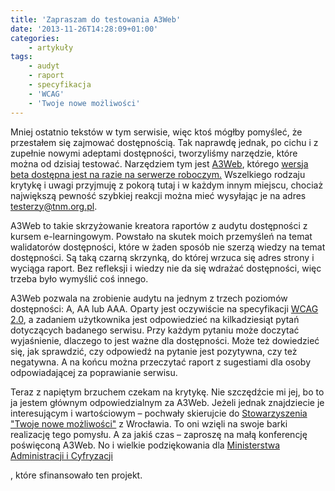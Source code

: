 ```yaml
---
title: 'Zapraszam do testowania A3Web'
date: '2013-11-26T14:28:09+01:00'
categories:
    - artykuły
tags:
    - audyt
    - raport
    - specyfikacja
    - 'WCAG'
    - 'Twoje nowe możliwości'
---
```


Mniej ostatnio tekstów w tym serwisie, więc ktoś mógłby pomyśleć, że przestałem się zajmować dostępnością. Tak naprawdę jednak, po cichu i z zupełnie nowymi adeptami dostępności, tworzyliśmy narzędzie, które można od dzisiaj testować. Narzędziem tym jest [A3Web](http://a3web.org/), którego [wersja beta dostępna jest na razie na serwerze roboczym.](http://stow1.edl.pl/) Wszelkiego rodzaju krytykę i uwagi przyjmuję z pokorą tutaj i w każdym innym miejscu, chociaż największą pewność szybkiej reakcji można mieć wysyłając je na adres <testerzy@tnm.org.pl>.

A3Web to takie skrzyżowanie kreatora raportów z audytu dostępności z kursem e-learningowym. Powstało na skutek moich przemyśleń na temat walidatorów dostępności, które w żaden sposób nie szerzą wiedzy na temat dostępności. Są taką czarną skrzynką, do której wrzuca się adres strony i wyciąga raport. Bez refleksji i wiedzy nie da się wdrażać dostępności, więc trzeba było wymyślić coś innego.

A3Web pozwala na zrobienie audytu na jednym z trzech poziomów dostępności: A, AA lub AAA. Oparty jest oczywiście na specyfikacji [WCAG 2.0](http://fdc.org.pl/wcag2/), a zadaniem użytkownika jest odpowiedzieć na kilkadziesiąt pytań dotyczących badanego serwisu. Przy każdym pytaniu może doczytać wyjaśnienie, dlaczego to jest ważne dla dostępności. Może też dowiedzieć się, jak sprawdzić, czy odpowiedź na pytanie jest pozytywna, czy też negatywna. A na końcu można przeczytać raport z sugestiami dla osoby odpowiadającej za poprawianie serwisu.

Teraz z napiętym brzuchem czekam na krytykę. Nie szczędźcie mi jej, bo to ja jestem głównym odpowiedzialnym za A3Web. Jeżeli jednak znajdziecie je interesującym i wartościowym – pochwały skierujcie do [Stowarzyszenia "Twoje nowe możliwości"](http://tnm.org.pl) z Wrocławia. To oni wzięli na swoje barki realizację tego pomysłu. A za jakiś czas – zaproszę na małą konferencję poświęconą A3Web. No i wielkie podziękowania dla [Ministerstwa Administracji i Cyfryzacji](http://mac.gov.pl)

, które sfinansowało ten projekt.
